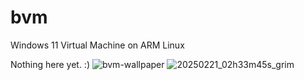 # bvm
Windows 11 Virtual Machine on ARM Linux

Nothing here yet. :)
![bvm-wallpaper](https://github.com/user-attachments/assets/81bbf5d7-a443-4da1-9111-60f0626c034c)
![20250221_02h33m45s_grim](https://github.com/user-attachments/assets/e310dd9b-e444-4d6c-9dac-caa76f3aaf26)
